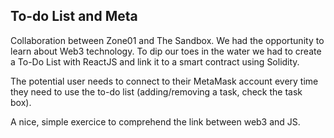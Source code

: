 ## To-do List and Meta
Collaboration between Zone01 and The Sandbox. We had the opportunity to learn about Web3 technology.
To dip our toes in the water we had to create a To-Do List with ReactJS and link it to a smart contract using Solidity.

The potential user needs to connect to their MetaMask account every time they need to use the to-do list (adding/removing a task, check the task box).

A nice, simple exercice to comprehend the link between web3 and JS.
